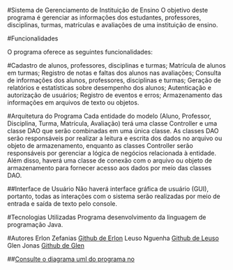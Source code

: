 #Sistema de Gerenciamento de Instituição de Ensino
O objetivo deste programa é gerenciar as informações dos estudantes, professores, disciplinas, turmas, matrículas e avaliações de uma instituição de ensino.

#Funcionalidades

O programa oferece as seguintes funcionalidades:

#Cadastro de alunos, professores, disciplinas e turmas;
Matrícula de alunos em turmas;
Registro de notas e faltas dos alunos nas avaliações;
Consulta de informações dos alunos, professores, disciplinas e turmas;
Geração de relatórios e estatísticas sobre desempenho dos alunos;
Autenticação e autorização de usuários;
Registro de eventos e erros;
Armazenamento das informações em arquivos de texto ou objetos.

#Arquitetura do Programa
Cada entidade do modelo (Aluno, Professor, Disciplina, Turma, Matrícula, Avaliação) terá uma classe Controller e uma classe DAO que serão combinadas em uma única classe. As classes DAO serão responsáveis por realizar a leitura e escrita dos dados no arquivo ou objeto de armazenamento, enquanto as classes Controller serão responsáveis por gerenciar a lógica de negócios relacionada à entidade. Além disso, haverá uma classe de conexão com o arquivo ou objeto de armazenamento para fornecer acesso aos dados por meio das classes DAO.

##Interface de Usuário
Não haverá interface gráfica de usuário (GUI), portanto, todas as interações com o sistema serão realizadas por meio de entrada e saída de texto pelo console.

#Tecnologias Utilizadas
Programa desenvolvimento da linguagem de programação Java.

#Autores
Erlon Zefanias [Github de Erlon](https://github.com/ErlonZefaniasMuhate)
Leuso Nguenha  [Github de Leuso](https://github.com/leusonguenha)
Glen Jonas     [Github de Glen](https://github.com/contribuidor)

##[Consulte o diagrama uml do programa no](https://github.com/ErlonZefaniasMuhate/POO1_S1_G6/Diagrams)
